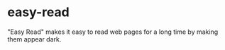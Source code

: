 # easy-read
"Easy Read" makes it easy to read web pages for a long time by making them appear dark.

